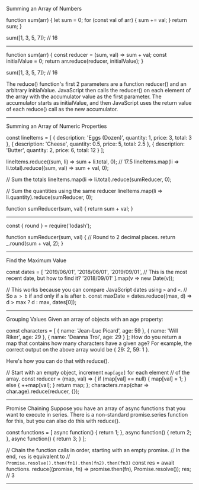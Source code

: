 Summing an Array of Numbers

function sum(arr) {
let sum = 0;
for (const val of arr) {
sum += val;
}
return sum;
}

sum([1, 3, 5, 7]); // 16

---

function sum(arr) {
const reducer = (sum, val) => sum + val;
const initialValue = 0;
return arr.reduce(reducer, initialValue);
}

sum([1, 3, 5, 7]); // 16

The reduce() function's first 2 parameters are a function reducer() and an arbitrary initialValue. JavaScript then calls the reducer() on each element of the array with the accumulator value as the first parameter. The accumulator starts as initialValue, and then JavaScript uses the return value of each reduce() call as the new accumulator.

---

Summing an Array of Numeric Properties

const lineItems = [
{ description: 'Eggs (Dozen)', quantity: 1, price: 3, total: 3 },
{ description: 'Cheese', quantity: 0.5, price: 5, total: 2.5 },
{ description: 'Butter', quantity: 2, price: 6, total: 12 }
];

lineItems.reduce((sum, li) => sum + li.total, 0); // 17.5
lineItems.map(li => li.total).reduce((sum, val) => sum + val, 0);

// Sum the totals
lineItems.map(li => li.total).reduce(sumReducer, 0);

// Sum the quantities using the same reducer
lineItems.map(li => li.quantity).reduce(sumReducer, 0);

function sumReducer(sum, val) {
return sum + val;
}

---

const { round } = require('lodash');

function sumReducer(sum, val) {
// Round to 2 decimal places.
return \_.round(sum + val, 2);
}

---

Find the Maximum Value

const dates = [
'2019/06/01',
'2018/06/01',
'2019/09/01', // This is the most recent date, but how to find it?
'2018/09/01'
].map(v => new Date(v));

// This works because you can compare JavaScript dates using `>` and `<`.
// So `a > b` if and only if `a` is after `b`.
const maxDate = dates.reduce((max, d) => d > max ? d : max, dates[0]);

---

Grouping Values
Given an array of objects with an age property:

const characters = [
{ name: 'Jean-Luc Picard', age: 59 },
{ name: 'Will Riker', age: 29 },
{ name: 'Deanna Troi', age: 29 }
];
How do you return a map that contains how many characters have a given age? For example, the correct output on the above array would be { 29: 2, 59: 1 }.

Here's how you can do that with reduce().

// Start with an empty object, increment `map[age]` for each element
// of the array.
const reducer = (map, val) => {
if (map[val] == null) {
map[val] = 1;
} else {
++map[val];
}
return map;
};
characters.map(char => char.age).reduce(reducer, {});

---

Promise Chaining
Suppose you have an array of async functions that you want to execute in series. There is a non-standard promise.series function for this, but you can also do this with reduce().

const functions = [
async function() { return 1; },
async function() { return 2; },
async function() { return 3; }
];

// Chain the function calls in order, starting with an empty promise.
// In the end, `res` is equivalent to
// `Promise.resolve().then(fn1).then(fn2).then(fn3)`
const res = await functions.
reduce((promise, fn) => promise.then(fn), Promise.resolve());
res; // 3

---
